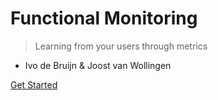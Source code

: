 <!-- _coverpage.md -->
# Functional Monitoring

> Learning from your users through metrics

- Ivo de Bruijn &amp; Joost van Wollingen

[Get Started](00-GetStarted.md)